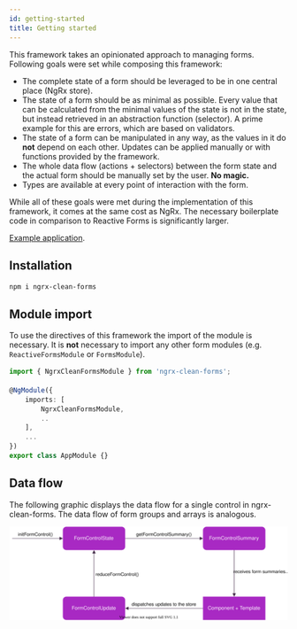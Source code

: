 ```yaml
---
id: getting-started
title: Getting started
---
```


This framework takes an opinionated approach to managing forms. Following goals were set while composing this framework:

-   The complete state of a form should be leveraged to be in one central place (NgRx store).
-   The state of a form should be as minimal as possible. Every value that can be calculated from the minimal values of the state is not in the state, but instead retrieved in an abstraction function (selector). A prime example for this are errors, which are based on validators.
-   The state of a form can be manipulated in any way, as the values in it do **not** depend on each other. Updates can be applied manually or with functions provided by the framework.
-   The whole data flow (actions + selectors) between the form state and the actual form should be manually set by the user. **No magic.**
-   Types are available at every point of interaction with the form.

While all of these goals were met during the implementation of this framework, it comes at the same cost as NgRx. The necessary boilerplate code in comparison to Reactive Forms is significantly larger.

[Example application](example.ngrx-clean-forms.surge.sh).

## Installation

```
npm i ngrx-clean-forms
```

## Module import

To use the directives of this framework the import of the module is necessary. It is **not** necessary to import any other form modules (e.g. `ReactiveFormsModule` or `FormsModule`).

```typescript
import { NgrxCleanFormsModule } from 'ngrx-clean-forms';

@NgModule({
    imports: [
        NgrxCleanFormsModule,
        ..
    ],
    ...
})
export class AppModule {}
```

## Data flow

The following graphic displays the data flow for a single control in ngrx-clean-forms. The data flow of form groups and arrays is analogous.

![data flow](assets/data-flow.svg)
